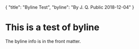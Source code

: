 {
    "title": "Byline Test",
    "byline": "By J. Q. Public 2018-12-04"
}

# This is a test of byline

The byline info is in the front matter.

